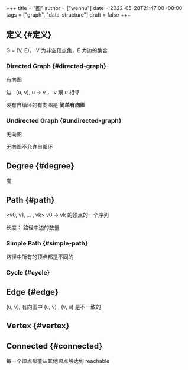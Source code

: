 +++
title = "图"
author = ["wenhu"]
date = 2022-05-28T21:47:00+08:00
tags = ["graph", "data-structure"]
draft = false
+++

## 定义 {#定义}

G = (V, E)， V 为非空顶点集，E 为边的集合


### Directed Graph {#directed-graph}

有向图

边 （u, v), u -&gt; v ， v 跟 u 相邻

没有自循环的有向图是 **简单有向图**


### Undirected Graph {#undirected-graph}

无向图

无向图不允许自循环


## Degree {#degree}

度


## Path {#path}

&lt;v0, v1, ... , vk&gt; v0 -&gt; vk 的顶点的一个序列

长度： 路径中边的数量


### Simple Path {#simple-path}

路径中所有的顶点都是不同的


### Cycle {#cycle}


## Edge {#edge}

(u, v), 有向图中 (u, v) , (v, u) 是不一致的


## Vertex {#vertex}


## Connected {#connected}

每一个顶点都能从其他顶点触达到 reachable
